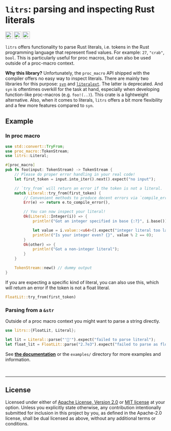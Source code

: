 # `litrs`: parsing and inspecting Rust literals

[<img alt="CI status of main" src="https://img.shields.io/github/actions/workflow/status/LukasKalbertodt/litrs/ci.yml?branch=main&label=CI&logo=github&logoColor=white&style=for-the-badge" height="23">](https://github.com/LukasKalbertodt/litrs/actions/workflows/ci.yml)
[<img alt="Crates.io Version" src="https://img.shields.io/crates/v/litrs?logo=rust&style=for-the-badge" height="23">](https://crates.io/crates/litrs)
[<img alt="docs.rs" src="https://img.shields.io/crates/v/litrs?color=blue&label=docs&style=for-the-badge" height="23">](https://docs.rs/litrs)

`litrs` offers functionality to parse Rust literals, i.e. tokens in the Rust programming language that represent fixed values.
For example: `27`, `"crab"`, `bool`.
This is particularly useful for proc macros, but can also be used outside of a proc-macro context.

**Why this library?**
Unfortunately, the `proc_macro` API shipped with the compiler offers no easy way to inspect literals.
There are mainly two libraries for this purpose:
[`syn`](https://github.com/dtolnay/syn) and [`literalext`](https://github.com/mystor/literalext).
The latter is deprecated.
And `syn` is oftentimes overkill for the task at hand, especially when developing function-like proc-macros (e.g. `foo!(..)`).
This crate is a lightweight alternative.
Also, when it comes to literals, `litrs` offers a bit more flexibility and a few more features compared to `syn`.

## Example

### In proc macro

```rust
use std::convert::TryFrom;
use proc_macro::TokenStream;
use litrs::Literal;

#[proc_macro]
pub fn foo(input: TokenStream) -> TokenStream {
    // Please do proper error handling in your real code!
    let first_token = input.into_iter().next().expect("no input");

    // `try_from` will return an error if the token is not a literal.
    match Literal::try_from(first_token) {
        // Convenient methods to produce decent errors via `compile_error!`.
        Err(e) => return e.to_compile_error(),

        // You can now inspect your literal!
        Ok(Literal::Integer(i)) => {
            println!("Got an integer specified in base {:?}", i.base());

            let value = i.value::<u64>().expect("integer literal too large");
            println!("Is your integer even? {}", value % 2 == 0);
        }
        Ok(other) => {
            println!("Got a non-integer literal");
        }
    }

    TokenStream::new() // dummy output
}
```

If you are expecting a specific kind of literal, you can also use this, which will return an error if the token is not a float literal.

```rust
FloatLit::try_from(first_token)
```

### Parsing from a `&str`

Outside of a proc macro context you might want to parse a string directly.

```rust
use litrs::{FloatLit, Literal};

let lit = Literal::parse("'🦀'").expect("failed to parse literal");
let float_lit = FloatLit::parse("2.7e3").expect("failed to parse as float literal");
```

See [**the documentation**](https://docs.rs/litrs) or the `examples/` directory for more examples and information.


<br />

---

## License

Licensed under either of <a href="LICENSE-APACHE">Apache License, Version
2.0</a> or <a href="LICENSE-MIT">MIT license</a> at your option.
Unless you explicitly state otherwise, any contribution intentionally submitted
for inclusion in this project by you, as defined in the Apache-2.0 license,
shall be dual licensed as above, without any additional terms or conditions.
